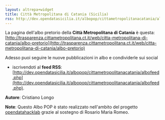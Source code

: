```yaml
---
layout: altrepa+widget
title: Città Metropolitana di Catania (Sicilia)
rss: http://dev.opendatasicilia.it/albopop/cittametropolitanacatania/albofeed.php
---
```


La pagina dell'albo pretorio della **Città Metropolitana di Catania** è questa: [http://trasparenza.cittametropolitana.ct.it/web/citta-metropolitana-di-catania/albo-pretorio](http://trasparenza.cittametropolitana.ct.it/web/citta-metropolitana-di-catania/albo-pretorio)

Adesso puoi seguire le nuove pubblicazioni in albo e condividerle sui social


* iscrivendoti al **feed RSS**: [http://dev.opendatasicilia.it/albopop/cittametropolitanacatania/albofeed.php](http://dev.opendatasicilia.it/albopop/cittametropolitanacatania/albofeed.php).

**Autore**: Cristiano Longo

**Note**: Questo Albo POP è stato realizzato nell'ambito del progetto
[opendatahacklab](http://opendatahacklab.org) grazie al sostegno di Rosario Maria Romeo. 